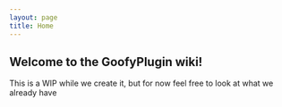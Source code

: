 ```yaml
---
layout: page
title: Home
---
```

## Welcome to the GoofyPlugin wiki!
This is a WIP while we create it, but for now feel free to look at what we already have
